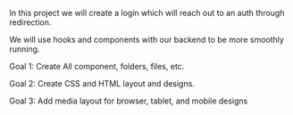 



In this project we will create a login which will reach out to an auth through redirection.


We will use hooks and components with our backend to be more smoothly running.


Goal 1: Create All component, folders, files, etc. 


Goal 2: Create CSS and HTML layout and designs. 


Goal 3: Add media layout for browser, tablet, and mobile designs














